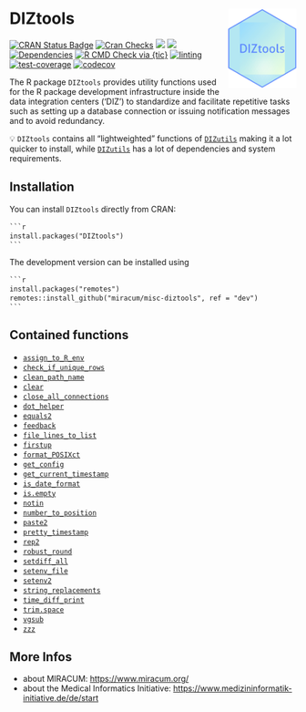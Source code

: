 <!-- !!! ############################################################ !!! -->
<!-- This page is auto generated from `README.Rmd`. -->
<!-- Don't change the .md file manually! -->
<!-- !!! ############################################################ !!! -->

# DIZtools <img src="man/figures/logo.png" align="right" width="120" />

<!-- badges: start -->

[![CRAN Status
Badge](https://www.r-pkg.org/badges/version-ago/DIZtools)](https://cran.r-project.org/package=DIZtools)
[![Cran
Checks](https://badges.cranchecks.info/worst/DIZtools.svg)](https://cran.r-project.org/web/checks/check_results_DIZtools.html)
[![](http://cranlogs.r-pkg.org/badges/grand-total/DIZtools?color=blue)](https://cran.r-project.org/package=DIZtools)
[![](http://cranlogs.r-pkg.org/badges/last-month/DIZtools?color=blue)](https://cran.r-project.org/package=DIZtools)
[![Dependencies](https://tinyverse.netlify.com/badge/DIZtools)](https://cran.r-project.org/package=DIZtools)
[![R CMD Check via
{tic}](https://github.com/miracum/misc-diztools/workflows/R%20CMD%20Check%20via%20%7Btic%7D/badge.svg?branch=main)](https://github.com/miracum/misc-diztools)
[![linting](https://github.com/miracum/misc-diztools/workflows/lint/badge.svg?branch=main)](https://github.com/miracum/misc-diztools)
[![test-coverage](https://github.com/miracum/misc-diztools/workflows/test-coverage/badge.svg?branch=main)](https://github.com/miracum/misc-diztools)
[![codecov](https://codecov.io/gh/miracum/misc-diztools/branch/main/graph/badge.svg)](https://app.codecov.io/gh/miracum/misc-diztools)
<!-- badges: end -->

The R package `DIZtools` provides utility functions used for the R
package development infrastructure inside the data integration centers
(‘DIZ’) to standardize and facilitate repetitive tasks such as setting
up a database connection or issuing notification messages and to avoid
redundancy.

:bulb: `DIZtools` contains all “lightweighted” functions of
[`DIZutils`](https://github.com/miracum/misc-dizutils) making it a lot
quicker to install, while
[`DIZutils`](https://github.com/miracum/misc-dizutils) has a lot of
dependencies and system requirements.

## Installation

You can install `DIZtools` directly from CRAN:


    ```r
    install.packages("DIZtools")
    ```

The development version can be installed using


    ```r
    install.packages("remotes")
    remotes::install_github("miracum/misc-diztools", ref = "dev")
    ```

## Contained functions

-   [`assign_to_R_env`](./R/assign_to_R_env.R)
-   [`check_if_unique_rows`](./R/check_if_unique_rows.R)
-   [`clean_path_name`](./R/clean_path_name.R)
-   [`clear`](./R/clear.R)
-   [`close_all_connections`](./R/close_all_connections.R)
-   [`dot_helper`](./R/dot_helper.R)
-   [`equals2`](./R/equals2.R)
-   [`feedback`](./R/feedback.R)
-   [`file_lines_to_list`](./R/file_lines_to_list.R)
-   [`firstup`](./R/firstup.R)
-   [`format_POSIXct`](./R/format_POSIXct.R)
-   [`get_config`](./R/get_config.R)
-   [`get_current_timestamp`](./R/get_current_timestamp.R)
-   [`is_date_format`](./R/is_date_format.R)
-   [`is.empty`](./R/is.empty.R)
-   [`notin`](./R/notin.R)
-   [`number_to_position`](./R/number_to_position.R)
-   [`paste2`](./R/paste2.R)
-   [`pretty_timestamp`](./R/pretty_timestamp.R)
-   [`rep2`](./R/rep2.R)
-   [`robust_round`](./R/robust_round.R)
-   [`setdiff_all`](./R/setdiff_all.R)
-   [`setenv_file`](./R/setenv_file.R)
-   [`setenv2`](./R/setenv2.R)
-   [`string_replacements`](./R/string_replacements.R)
-   [`time_diff_print`](./R/time_diff_print.R)
-   [`trim.space`](./R/trim.space.R)
-   [`vgsub`](./R/vgsub.R)
-   [`zzz`](./R/zzz.R)

## More Infos

-   about MIRACUM: <https://www.miracum.org/>
-   about the Medical Informatics Initiative:
    <https://www.medizininformatik-initiative.de/de/start>
